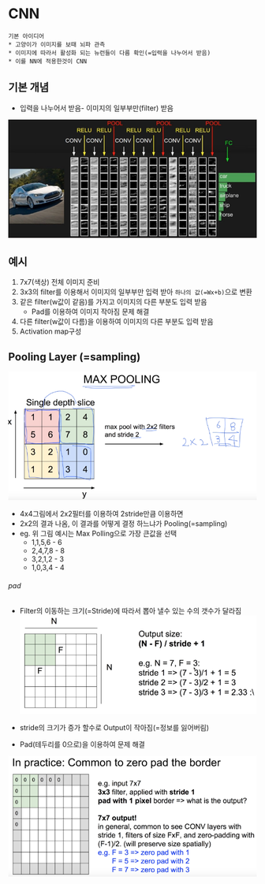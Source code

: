 # CNN 
```
기본 아이디어 
* 고양이가 이미지를 보때 뇌파 관측 
* 이미지에 따라서 활성화 되는 뉴런들이 다름 확인(=입력을 나누어서 받음)
* 이를 NN에 적용한것이 CNN
```

## 기본 개념 
* 입력을 나누어서 받음- 이미지의 일부부만(filter) 받음

![](/assets/CNN.PNG)
## 예시
1. 7x7(색상) 전체 이미지 준비 
2. 3x3의 filter를 이용해서 이미지의 일부부만 입력 받아 `하나의 값(=Wx+b)`으로 변환
3. 같은 filter(w값이 같음)를 가지고 이미지의 다른 부분도 입력 받음
    * Pad를 이용하여 이미지 작아짐 문제 해결 
4. 다른 filter(w값이 다름)을 이용하여 이미지의 다른 부분도 입력 받음
5. Activation map구성 


## Pooling Layer (=sampling)
![](/assets/polling.PNG)
* 4x4그림에서 2x2필터를 이용하여 2stride만큼 이용하면
* 2x2의 결과 나옴, 이 결과를 어떻게 결정 하느냐가 Pooling(=sampling)
* eg. 위 그림 예시는 Max Polling으로 가장 큰값을 선택 
    * 1,1,5,6 - 6
    * 2,4,7,8 - 8
    * 3,2,1,2 - 3
    * 1,0,3,4 - 4 

###### pad 
* Filter의 이동하는 크기(=Stride)에 따라서 뽑아 낼수 있는 수의 갯수가 달라짐 
![](/assets/stride.PNG)

* stride의 크기가 증가 할수로 Output이 작아짐(=정보를 잃어버림)
* Pad(테두리를 0으로)을 이용하여 문제 해결 






![](/assets/pad.PNG)